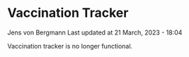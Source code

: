 Vaccination Tracker
================
Jens von Bergmann
Last updated at 21 March, 2023 - 18:04

Vaccination tracker is no longer functional.
